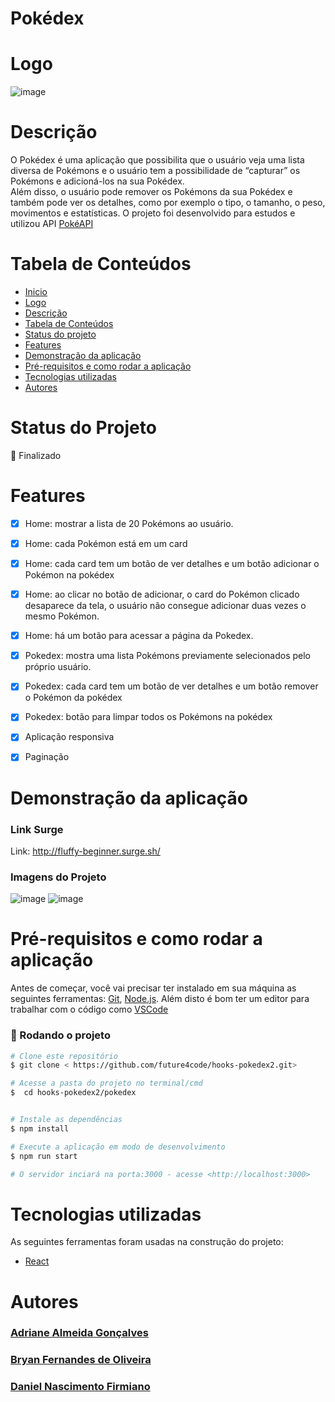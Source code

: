 # Pokédex

# Logo 
![image](https://user-images.githubusercontent.com/91707433/178160820-daf49021-b5f3-402a-b48e-d10b85bc8fbb.png)


# Descrição
O Pokédex é uma aplicação que possibilita que o usuário veja uma lista diversa de Pokémons e o usuário tem a possibilidade de “capturar” os Pokémons e adicioná-los na sua Pokédex.  
Além disso, o usuário pode remover os Pokémons da sua Pokédex e também pode ver os detalhes, como por exemplo o tipo, o tamanho, o peso, movimentos e estatísticas. 
O projeto foi desenvolvido para estudos e utilizou API [PokéAPI](https://pokeapi.co/)

# Tabela de Conteúdos

<!--ts-->
   * [Inicio](#pokédex)
   * [Logo](#logo)
   * [Descrição](#descrição)
   * [Tabela de Conteúdos](#tabela-de-conteúdos)
   * [Status do projeto](#status-do-projeto)
   * [Features](#features)
   * [Demonstração da aplicação](#demonstração-da-aplicação)
   * [Pré-requisitos e como rodar a aplicação](#pré-requisitos-e-como-rodar-a-aplicação)
   * [Tecnologias utilizadas](#tecnologias-utilizadas)
   * [Autores](#autores)
<!--te-->

# Status do Projeto

  🚀 Finalizado 

# Features

- [x] Home: mostrar a lista de 20 Pokémons ao usuário.
- [x] Home: cada Pokémon está em um card
- [x] Home: cada card tem um botão de ver detalhes e um botão adicionar o Pokémon na pokédex 
- [x] Home: ao clicar no botão de adicionar, o card do Pokémon clicado desaparece da tela, o usuário não consegue adicionar duas vezes o mesmo Pokémon.
- [x] Home: há um botão para acessar a página da Pokedex.
- [x] Pokedex: mostra uma lista Pokémons previamente selecionados pelo próprio usuário.
- [x] Pokedex: cada card tem um botão de ver detalhes e um botão remover o Pokémon da pokédex
- [x] Pokedex: botão para limpar todos os Pokémons na pokédex
- [x] Aplicação responsiva
- [x] Paginação 
 


# Demonstração da aplicação

### Link Surge
Link: http://fluffy-beginner.surge.sh/

### Imagens do Projeto
![image](https://user-images.githubusercontent.com/91707433/178161055-ae136f43-5ae8-4cac-a612-9ed68bb91888.png)
![image](https://user-images.githubusercontent.com/91707433/178161068-34af42e5-0584-42bd-9931-8ecd6093ac21.png)



# Pré-requisitos e como rodar a aplicação
Antes de começar, você vai precisar ter instalado em sua máquina as seguintes ferramentas:
[Git](https://git-scm.com), [Node.js](https://nodejs.org/en/). 
Além disto é bom ter um editor para trabalhar com o código como [VSCode](https://code.visualstudio.com/)

### 🎲 Rodando o projeto

```bash
# Clone este repositório
$ git clone < https://github.com/future4code/hooks-pokedex2.git>

# Acesse a pasta do projeto no terminal/cmd
$  cd hooks-pokedex2/pokedex


# Instale as dependências
$ npm install

# Execute a aplicação em modo de desenvolvimento
$ npm run start

# O servidor inciará na porta:3000 - acesse <http://localhost:3000>
```

# Tecnologias utilizadas

As seguintes ferramentas foram usadas na construção do projeto:

- [React](https://pt-br.reactjs.org/)


# Autores

### [Adriane Almeida Gonçalves](https://github.com/adrianegonaves)
### [Bryan Fernandes de Oliveira](https://github.com/bammido)
### [Daniel Nascimento Firmiano](https://github.com/daniel2dfla)

